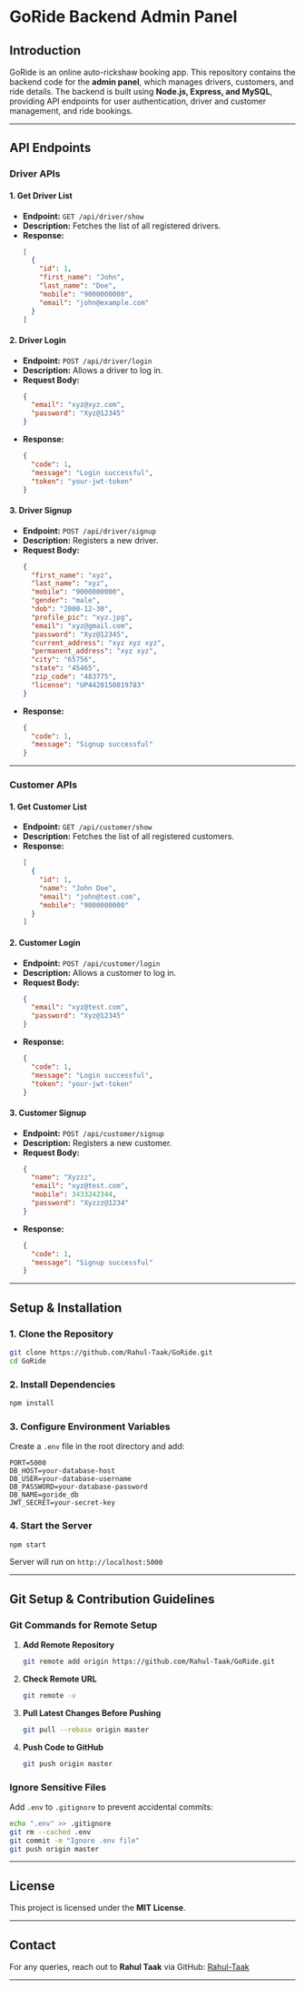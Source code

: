 # GoRide Backend Admin Panel

## Introduction
GoRide is an online auto-rickshaw booking app. This repository contains the backend code for the **admin panel**, which manages drivers, customers, and ride details. The backend is built using **Node.js, Express, and MySQL**, providing API endpoints for user authentication, driver and customer management, and ride bookings.

---

## API Endpoints

### **Driver APIs**

#### **1. Get Driver List**
- **Endpoint:** `GET /api/driver/show`
- **Description:** Fetches the list of all registered drivers.
- **Response:**
  ```json
  [
    {
      "id": 1,
      "first_name": "John",
      "last_name": "Doe",
      "mobile": "9000000000",
      "email": "john@example.com"
    }
  ]
  ```

#### **2. Driver Login**
- **Endpoint:** `POST /api/driver/login`
- **Description:** Allows a driver to log in.
- **Request Body:**
  ```json
  {
    "email": "xyz@xyz.com",
    "password": "Xyz@12345"
  }
  ```
- **Response:**
  ```json
  {
    "code": 1,
    "message": "Login successful",
    "token": "your-jwt-token"
  }
  ```

#### **3. Driver Signup**
- **Endpoint:** `POST /api/driver/signup`
- **Description:** Registers a new driver.
- **Request Body:**
  ```json
  {
    "first_name": "xyz",
    "last_name": "xyz",
    "mobile": "9000000000",
    "gender": "male",
    "dob": "2000-12-30",
    "profile_pic": "xyz.jpg",
    "email": "xyz@gmail.com",
    "password": "Xyz@12345",
    "current_address": "xyz xyz xyz",
    "permanent_address": "xyz xyz",
    "city": "65756",
    "state": "45465",
    "zip_code": "483775",
    "license": "UP4420150019783"
  }
  ```
- **Response:**
  ```json
  {
    "code": 1,
    "message": "Signup successful"
  }
  ```

---

### **Customer APIs**

#### **1. Get Customer List**
- **Endpoint:** `GET /api/customer/show`
- **Description:** Fetches the list of all registered customers.
- **Response:**
  ```json
  [
    {
      "id": 1,
      "name": "John Doe",
      "email": "john@test.com",
      "mobile": "9000000000"
    }
  ]
  ```

#### **2. Customer Login**
- **Endpoint:** `POST /api/customer/login`
- **Description:** Allows a customer to log in.
- **Request Body:**
  ```json
  {
    "email": "xyz@test.com",
    "password": "Xyz@12345"
  }
  ```
- **Response:**
  ```json
  {
    "code": 1,
    "message": "Login successful",
    "token": "your-jwt-token"
  }
  ```

#### **3. Customer Signup**
- **Endpoint:** `POST /api/customer/signup`
- **Description:** Registers a new customer.
- **Request Body:**
  ```json
  {
    "name": "Xyzzz",
    "email": "xyz@test.com",
    "mobile": 3433242344,
    "password": "Xyzzz@1234"
  }
  ```
- **Response:**
  ```json
  {
    "code": 1,
    "message": "Signup successful"
  }
  ```

---

## **Setup & Installation**

### **1. Clone the Repository**
```sh
git clone https://github.com/Rahul-Taak/GoRide.git
cd GoRide
```

### **2. Install Dependencies**
```sh
npm install
```

### **3. Configure Environment Variables**
Create a `.env` file in the root directory and add:
```env
PORT=5000
DB_HOST=your-database-host
DB_USER=your-database-username
DB_PASSWORD=your-database-password
DB_NAME=goride_db
JWT_SECRET=your-secret-key
```

### **4. Start the Server**
```sh
npm start
```

Server will run on `http://localhost:5000`

---

## **Git Setup & Contribution Guidelines**

### **Git Commands for Remote Setup**
1. **Add Remote Repository**
   ```sh
   git remote add origin https://github.com/Rahul-Taak/GoRide.git
   ```
2. **Check Remote URL**
   ```sh
   git remote -v
   ```
3. **Pull Latest Changes Before Pushing**
   ```sh
   git pull --rebase origin master
   ```
4. **Push Code to GitHub**
   ```sh
   git push origin master
   ```

### **Ignore Sensitive Files**
Add `.env` to `.gitignore` to prevent accidental commits:
```sh
echo ".env" >> .gitignore
git rm --cached .env
git commit -m "Ignore .env file"
git push origin master
```

---

## **License**
This project is licensed under the **MIT License**.

---

## **Contact**
For any queries, reach out to **Rahul Taak** via GitHub: [Rahul-Taak](https://github.com/Rahul-Taak)

---
